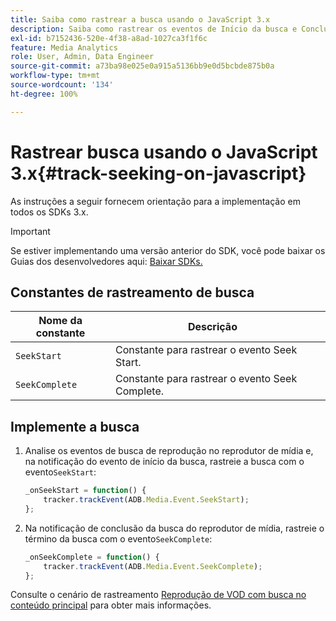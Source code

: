 ```yaml
---
title: Saiba como rastrear a busca usando o JavaScript 3.x
description: Saiba como rastrear os eventos de Início da busca e Conclusão da busca usando o SDK de mídia em aplicativos de navegador (JS 3.x).
exl-id: b7152436-520e-4f38-a8ad-1027ca3f1f6c
feature: Media Analytics
role: User, Admin, Data Engineer
source-git-commit: a73ba98e025e0a915a5136bb9e0d5bcbde875b0a
workflow-type: tm+mt
source-wordcount: '134'
ht-degree: 100%

---
```


# Rastrear busca usando o JavaScript 3.x{#track-seeking-on-javascript}

As instruções a seguir fornecem orientação para a implementação em todos os SDKs 3.x.

>[!IMPORTANT]
>
>Se estiver implementando uma versão anterior do SDK, você pode baixar os Guias dos desenvolvedores aqui: [Baixar SDKs.](/help/getting-started/download-sdks.md)

## Constantes de rastreamento de busca

| Nome da constante | Descrição     |
|---|---|
| `SeekStart` | Constante para rastrear o evento Seek Start. |
| `SeekComplete` | Constante para rastrear o evento Seek Complete. |

## Implemente a busca

1. Analise os eventos de busca de reprodução no reprodutor de mídia e, na notificação do evento de início da busca, rastreie a busca com o evento`SeekStart`:

   ```js
   _onSeekStart = function() {
       tracker.trackEvent(ADB.Media.Event.SeekStart);
   };
   ```

1. Na notificação de conclusão da busca do reprodutor de mídia, rastreie o término da busca com o evento`SeekComplete`:

   ```js
   _onSeekComplete = function() {
       tracker.trackEvent(ADB.Media.Event.SeekComplete);
   };
   ```

Consulte o cenário de rastreamento [Reprodução de VOD com busca no conteúdo principal](/help/use-cases/tracking-scenarios/vod-seeking.md) para obter mais informações.
